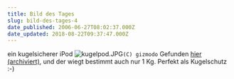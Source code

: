 ```yaml
---
title: Bild des Tages
slug: bild-des-tages-4
date_published: 2006-06-27T08:02:37.000Z
date_updated: 2018-08-22T09:37:47.000Z
---
```


ein kugelsicherer iPod
![kugelpod.JPG](//picdump.thafaker.de/2006/06/kugelpod.JPG)`(C) gizmodo`
Gefunden [hier (archiviert)](http://web.archive.org/web/20060701150647/http://gizmodo.com:80/gadgets/portable-media/bulletproof-ipod-case-183405.php), und der wiegt bestimmt auch nur 1 Kg. Perfekt als Kugelschutz :-)
